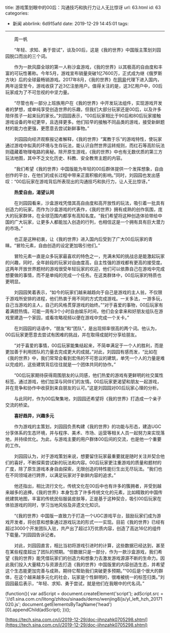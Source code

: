 title: 游戏策划眼中的00后：沟通技巧和执行力让人无比惊讶
url: 63.html
id: 63
categories:
  - 新闻
abbrlink: 6d915afd
date: 2019-12-29 14:45:01
tags:
---

　　周一帆

　　“年轻、求知、勇于尝试”，谈及00后，这是《我的世界》中国版主策划刘园园脱口而出的三个词。

　　作为一款风靡全球的第一人称沙盒游戏，《我的世界》以其极高的自由度和丰富的可玩性著称。今年5月，游戏宣布销量突破1亿7600万，正式成为继《俄罗斯方块》后的全球最畅销游戏。2017年8月，《我的世界》在[网易](http://stock.finance.sina.com.cn/usstock/quotes/NTES.html)代理下进入国内，两年运营至今，游戏收获了近3亿注册用户。值得关注的是，这3亿用户中，00后玩家成为了不可忽视的中坚力量。

　　“尽管也有一部分上班族用户在《我的世界》中开发玩法组件，实现游戏开发者的梦想，或单纯享受创造世界的乐趣，但我们大部分玩家还是00后，以及许多陪伴孩子一起来玩的家长。”刘园园表示，“00后玩家相比于90后和80后玩家接触游戏设备的年纪更早，且选择更多。他们较早的接触不同品类的游戏，接受新鲜题材的能力也更强，更愿意去尝试新鲜事物。”

　　刘园园向经济观察报记者解释，《我的世界》“寓教于乐”的游戏特性，使玩家通过游戏中拟真的环境与生存玩法，能认识自然世界运转规则，而红石等高阶玩法则蕴藏着物理电路的奥秘。除开原生游戏，《我的世界》中也有无数优质的第三方玩法地图，其中不乏文化历史、科教、安全教育主题的内容。

　　“我们希望《我的世界》中国版能为年轻的00后群体提供一个发挥想象，自由创作的平台，在他们的成长过程中带来正面积极的影响。”同时，刘园园也发出感叹：“00后玩家在游戏背后所表现出的沟通技巧和执行力，让人无比惊讶。”

　　**热爱自由，渴望认同**

　　在刘园园看来，沙盒游戏凭借其高自由度和高开放性的玩法，吸引着一批具有创造力的玩家。而作为沙盒游戏的代表作，《我的世界》拥有成熟的创作氛围，庞大的玩家群体，在全球范围内都享有高知名度。“我们希望将这种创造体验带给中国的广大玩家，让更多人都能加入创造的行列，也相信这是一个拥有具有巨大潜力的市场。”

　　也正是这种初衷，让《我的世界》进入国内后受到了广大00后玩家的青睐。“冒险元素，自由创造的设定更加吸引他们。”

　　冒险元素一直是众多玩家最喜欢的特色之一，充满未知的挑战总是能激起玩家的兴趣，同时，全年龄段的玩家对自由度高，自主性强的游戏都有更高的接受度。这两年开放世界题材的游戏很受年轻玩家的欢迎，他们可以依靠自己在游戏中完成想要做的事情，而不是单纯的完成一个任务。在这类群体中，00后玩家的特质也更明显。

　　刘园园笑着表示，“如今的玩家们越来越趋向于自己是游戏的主人翁，不仅限于游戏所安排的进程，他们热衷于用不同的方式完成游戏。一关多法，一游多玩，自己当游戏的主人，自己的风格贯穿游戏的始终。”“对于喜爱的事物，00后玩家有着满腔热情。可能一周有3个小时自由娱乐时间，他们会全拿来和好朋友组队在游戏里建造一个家园，或看攻略视频以便在游戏中完成一个关卡。”

　　在刘园园的话语中，“朋友”和“团队”，是出现频率很高的两个词。他认为，00后玩家更愿意去尝试有困难的挑战，并在取得成就时分享给朋友。

　　“对于喜爱的事情，00后玩家能集结起来，不简单满足于一个人的胜利，而是更加善于利用团队的力量去完成更大的成就。”对此，刘园园有感而发，“比如在《我的世界》中，我们常常会看到宏伟的不可思议的建筑，单凭一个人的力量是难以完成的，这些建筑背后往往就是一个团体共同的协作。”

　　“00后玩家期待获得周围朋友的认同感，他们热爱的游戏有更鲜明的社交属性标签。通过游戏，他们加深与同伴们的友情。00后玩家更渴望和朋友一起游戏，并在竞争和协作中收获到来自朋友的认可。”这是刘园园对00后玩家心理的分析。

　　与此同时，作为00后聚集地，刘园园还希望将《我的世界》打造成一个亲子交流的桥梁。

　　**喜好趋异，兴趣多元**

　　作为游戏的主策划，刘园园负责构建《我的世界》的功能与形态，建造UGC分享体系的生态环境，并与程序、美术、市场、运营等相关人员一起努力来实现落地，并持续优化。为此，与游戏主要的用户群体00后间的交流，也是他一个重要的工作。

　　刘园园认为，对于游戏策划来说，想要留住玩家最重要就是随时关注并契合他们的喜好，不断探索尝试新的玩法和内容。00后玩家更注重游戏的质量和题材的广度，除了原生游戏本身自由探索，无限创造的特性能衍生出无尽玩法。“我们也在不同领域进行跨界，以满足玩家对于新鲜内容的追求。”

　　他还指出，相比流行文化，传统文化在00后中也有许多的簇拥者，并受到越来越多的追捧。《我的世界》本身包含了许多传统文化的元素，比如精致的中国传统建筑地图，丰富的传统民俗服装皮肤等，正是基于这种契合，吸引00后玩家在体验游戏的同时，学习当地风俗及非遗文化知识。

　　“《我的世界》中国版一直致力于打造一个UGC游戏平台，鼓励玩家们成为游戏开发者，将创意和想象通过游戏玩法的形式一一实现。目前《我的世界》已经有超过3000个开发团队入驻，共产出了超过3万优质内容，创造了高达16亿的组件下载量。”刘园园告诉记者。

　　对此，刘园园直言，相比当初将游戏引进时的计算，这些数据已经达到，甚至在某些程度超出了团队的预期。“但数据只是一部分，作为一款沙盒游戏，我们希望《我的世界》能凭借玩家们的创造力和想象力去激发游戏源源不断的生命力。因此我们投入大量精力与资源去打造《我的世界》中国版里的内容创造生态，并希望这个生态能更加完善与成熟，期待它帮助我们突破更多预期。”“00后是个很大的群体，在这个越来越多元化的社会，玩家是个性鲜明的，很难被统一的标签归类。”刘园园最后表示，“年轻、求知、勇于尝试，就是他们在我眼中的代名词。”

(function(){ var adScript = document.createElement('script'); adScript.src = '//d1.sina.com.cn/litong/zhitou/sinaads/demo/wenjing8/js/yl\_left\_hzh_20171020.js'; document.getElementsByTagName('head')\[0\].appendChild(adScript); })();

[https://tech.sina.com.cn/i/2019-12-29/doc-iihnzahk0705298.shtml](https://tech.sina.com.cn/i/2019-12-29/doc-iihnzahk0705298.shtml)